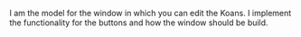 I am the model for the window in which you can edit the Koans. I implement the functionality for the buttons and how the window should be build.